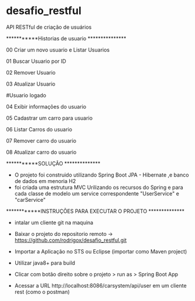 # desafio_restful
 API RESTful de criação de usuários

 


***********Historias de usuario ***************

00 Criar um novo usuario e Listar Usuarios 

01 Buscar Usuario por ID 

02 Remover Usuario 

03 Atualizar Usuario 


#Usuario logado 

04 Exibir informações do usuario  

05 Cadastrar um carro para usuario 

06 Listar Carros do usuario 

07 Remover carro do usuario 

08 Atualizar carro do usuario 



***********SOLUÇÃO **************

* O projeto foi construido utilizando  Spring Boot JPA - Hibernate ,e banco de dados em menoria H2
* foi criada uma estrutura MVC Urilizando os recursos do Spring e para cada classe de modelo um service correspondente  "UserService" e "carService"


 
************INSTRUÇÕES  PARA EXECUTAR O PROJETO  **************


* intalar um cliente git na maquina 

* Baixar o projeto do repositorio remoto  ->   https://github.com/rodrigox/desafio_restful.git

* Importar a Aplicação no STS ou Eclipse (importar como Maven project) 

* Utilizar java8+ para build

* Clicar com botão direito sobre o projeto > run as > Spring Boot App

* Acessar a URL http://localhost:8086/carsystem/api/user em um cliente rest (como o postman)



